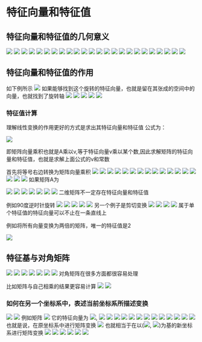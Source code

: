 # 特征向量和特征值
## 特征向量和特征值的几何意义
![](images/eigenvectors-eigenvalues/1.jpg)
![](images/eigenvectors-eigenvalues/2.jpg)
![](images/eigenvectors-eigenvalues/3.jpg)
![](images/eigenvectors-eigenvalues/4.jpg)
![](images/eigenvectors-eigenvalues/5.jpg)
![](images/eigenvectors-eigenvalues/6.jpg)
![](images/eigenvectors-eigenvalues/7.jpg)
![](images/eigenvectors-eigenvalues/8.jpg)
![](images/eigenvectors-eigenvalues/9.jpg)
![](images/eigenvectors-eigenvalues/10.jpg)
![](images/eigenvectors-eigenvalues/11.jpg)
![](images/eigenvectors-eigenvalues/12.jpg)
![](images/eigenvectors-eigenvalues/13.jpg)
![](images/eigenvectors-eigenvalues/14.jpg)
![](images/eigenvectors-eigenvalues/15.jpg)
![](images/eigenvectors-eigenvalues/16.jpg)
![](images/eigenvectors-eigenvalues/17.jpg)
![](images/eigenvectors-eigenvalues/18.jpg)
![](images/eigenvectors-eigenvalues/19.jpg)
![](images/eigenvectors-eigenvalues/20.jpg)
![](images/eigenvectors-eigenvalues/21.jpg)
![](images/eigenvectors-eigenvalues/22.jpg)
![](images/eigenvectors-eigenvalues/23.jpg)
![](images/eigenvectors-eigenvalues/24.jpg)
## 特征向量和特征值的作用
如下例所示
![](images/eigenvectors-eigenvalues/25.jpg)
如果能够找到这个旋转的特征向量，也就是留在其张成的空间中的向量，也就找到了旋转轴
![](images/eigenvectors-eigenvalues/26.jpg)
![](images/eigenvectors-eigenvalues/27.jpg)
![](images/eigenvectors-eigenvalues/28.jpg)
![](images/eigenvectors-eigenvalues/29.jpg)
![](images/eigenvectors-eigenvalues/30.jpg)

### 特征值计算
理解线性变换的作用更好的方式是求出其特征向量和特征值
公式为：

![](images/eigenvectors-eigenvalues/31.gif)

即矩阵向量乘积也就是A乘以v,等于特征向量v乘以某个数,因此求解矩阵的特征向量和特征值，也就是求解上面公式的v和常数


首先将等号右边转换为矩阵向量乘积
![](images/eigenvectors-eigenvalues/32.jpg)
![](images/eigenvectors-eigenvalues/33.jpg)
![](images/eigenvectors-eigenvalues/34.jpg)
![](images/eigenvectors-eigenvalues/35.jpg)
![](images/eigenvectors-eigenvalues/36.jpg)
![](images/eigenvectors-eigenvalues/37.jpg)
![](images/eigenvectors-eigenvalues/38.jpg)
![](images/eigenvectors-eigenvalues/39.jpg)
![](images/eigenvectors-eigenvalues/40.jpg)
![](images/eigenvectors-eigenvalues/41.jpg)
![](images/eigenvectors-eigenvalues/42.jpg)
![](images/eigenvectors-eigenvalues/43.jpg)
![](images/eigenvectors-eigenvalues/44.jpg)
![](images/eigenvectors-eigenvalues/45.jpg)
![](images/eigenvectors-eigenvalues/46.jpg)
![](images/eigenvectors-eigenvalues/47.jpg)
![](images/eigenvectors-eigenvalues/48.jpg)
如果矩阵A为

![](images/eigenvectors-eigenvalues/55.gif)
![](images/eigenvectors-eigenvalues/49.jpg)
![](images/eigenvectors-eigenvalues/50.jpg)
![](images/eigenvectors-eigenvalues/51.jpg)
![](images/eigenvectors-eigenvalues/52.jpg)
![](images/eigenvectors-eigenvalues/53.jpg)
![](images/eigenvectors-eigenvalues/54.jpg)
二维矩阵不一定存在特征向量和特征值

例如90度逆时针旋转
![](images/eigenvectors-eigenvalues/56.jpg)
![](images/eigenvectors-eigenvalues/57.jpg)
![](images/eigenvectors-eigenvalues/58.jpg)
![](images/eigenvectors-eigenvalues/59.jpg)
![](images/eigenvectors-eigenvalues/60.jpg)
另一个例子是剪切变换
![](images/eigenvectors-eigenvalues/61.jpg)
![](images/eigenvectors-eigenvalues/62.jpg)
![](images/eigenvectors-eigenvalues/63.jpg)
![](images/eigenvectors-eigenvalues/64.jpg)
属于单个特征值的特征向量可以不止在一条直线上

例如将所有向量变换为两倍的矩阵，唯一的特征值是2

![](images/eigenvectors-eigenvalues/65.jpg)

## 特征基与对角矩阵
![](images/eigenvectors-eigenvalues/66.jpg)
![](images/eigenvectors-eigenvalues/67.jpg)
![](images/eigenvectors-eigenvalues/68.jpg)
![](images/eigenvectors-eigenvalues/69.jpg)
![](images/eigenvectors-eigenvalues/70.jpg)
![](images/eigenvectors-eigenvalues/71.jpg)
![](images/eigenvectors-eigenvalues/72.jpg)
对角矩阵在很多方面都很容易处理

比如矩阵与自己相乘的结果更容易计算
![](images/eigenvectors-eigenvalues/73.jpg)
![](images/eigenvectors-eigenvalues/74.jpg)

### 如何在另一个坐标系中，表述当前坐标系所描述变换
![](images/eigenvectors-eigenvalues/75.jpg)
![](images/eigenvectors-eigenvalues/76.jpg)
例如矩阵
![](images/eigenvectors-eigenvalues/89.gif)
它的特征向量为
![](images/eigenvectors-eigenvalues/90.gif),
![](images/eigenvectors-eigenvalues/91.gif)
![](images/eigenvectors-eigenvalues/77.jpg)
![](images/eigenvectors-eigenvalues/78.jpg)
![](images/eigenvectors-eigenvalues/79.jpg)
![](images/eigenvectors-eigenvalues/80.jpg)
![](images/eigenvectors-eigenvalues/81.jpg)
![](images/eigenvectors-eigenvalues/82.jpg)
![](images/eigenvectors-eigenvalues/83.jpg)
![](images/eigenvectors-eigenvalues/84.jpg)
![](images/eigenvectors-eigenvalues/85.jpg)
![](images/eigenvectors-eigenvalues/86.jpg)
![](images/eigenvectors-eigenvalues/87.jpg)
![](images/eigenvectors-eigenvalues/88.jpg)
也就是说，在原坐标系中进行矩阵变换
![](images/eigenvectors-eigenvalues/89.gif)
也就相当于在以(![](images/eigenvectors-eigenvalues/90.gif),
![](images/eigenvectors-eigenvalues/91.gif))为基的新坐标系进行矩阵变换
![](images/eigenvectors-eigenvalues/92.gif)
![](images/eigenvectors-eigenvalues/93.jpg)
![](images/eigenvectors-eigenvalues/94.jpg)
![](images/eigenvectors-eigenvalues/95.jpg)
![](images/eigenvectors-eigenvalues/96.jpg)
![](images/eigenvectors-eigenvalues/97.jpg)